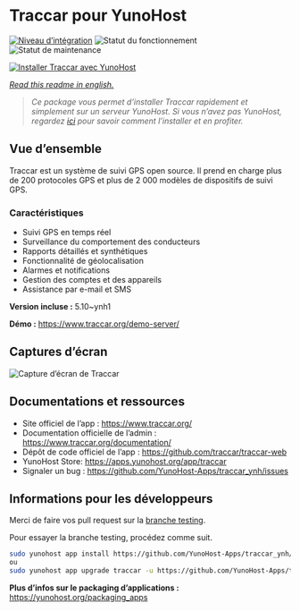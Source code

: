 <!--
N.B.: This README was automatically generated by https://github.com/YunoHost/apps/tree/master/tools/README-generator
It shall NOT be edited by hand.
-->

# Traccar pour YunoHost

[![Niveau d’intégration](https://dash.yunohost.org/integration/traccar.svg)](https://dash.yunohost.org/appci/app/traccar) ![Statut du fonctionnement](https://ci-apps.yunohost.org/ci/badges/traccar.status.svg) ![Statut de maintenance](https://ci-apps.yunohost.org/ci/badges/traccar.maintain.svg)

[![Installer Traccar avec YunoHost](https://install-app.yunohost.org/install-with-yunohost.svg)](https://install-app.yunohost.org/?app=traccar)

*[Read this readme in english.](./README.md)*

> *Ce package vous permet d’installer Traccar rapidement et simplement sur un serveur YunoHost.
Si vous n’avez pas YunoHost, regardez [ici](https://yunohost.org/#/install) pour savoir comment l’installer et en profiter.*

## Vue d’ensemble

Traccar est un système de suivi GPS open source. Il prend en charge plus de 200 protocoles GPS et plus de 2 000 modèles de dispositifs de suivi GPS.

### Caractéristiques

- Suivi GPS en temps réel
- Surveillance du comportement des conducteurs
- Rapports détaillés et synthétiques
- Fonctionnalité de géolocalisation
- Alarmes et notifications
- Gestion des comptes et des appareils
- Assistance par e-mail et SMS


**Version incluse :** 5.10~ynh1

**Démo :** https://www.traccar.org/demo-server/

## Captures d’écran

![Capture d’écran de Traccar](./doc/screenshots/screenshot.png)

## Documentations et ressources

* Site officiel de l’app : <https://www.traccar.org/>
* Documentation officielle de l’admin : <https://www.traccar.org/documentation/>
* Dépôt de code officiel de l’app : <https://github.com/traccar/traccar-web>
* YunoHost Store: <https://apps.yunohost.org/app/traccar>
* Signaler un bug : <https://github.com/YunoHost-Apps/traccar_ynh/issues>

## Informations pour les développeurs

Merci de faire vos pull request sur la [branche testing](https://github.com/YunoHost-Apps/traccar_ynh/tree/testing).

Pour essayer la branche testing, procédez comme suit.

``` bash
sudo yunohost app install https://github.com/YunoHost-Apps/traccar_ynh/tree/testing --debug
ou
sudo yunohost app upgrade traccar -u https://github.com/YunoHost-Apps/traccar_ynh/tree/testing --debug
```

**Plus d’infos sur le packaging d’applications :** <https://yunohost.org/packaging_apps>